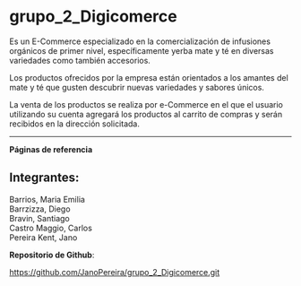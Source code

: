 grupo_2_Digicomerce
===================

Es un E-Commerce especializado en la comercialización de infusiones orgánicos de primer nivel, específicamente yerba mate y té en diversas variedades como también accesorios.

Los productos ofrecidos por la empresa están orientados a los amantes del mate y té que gusten descubrir nuevas variedades y sabores únicos.

La venta de los productos se realiza por e-Commerce en el que el usuario utilizando su cuenta agregará los productos al carrito de compras y serán recibidos en la dirección solicitada.

---------------

**Páginas de referencia**







**Integrantes**: 
----------------
Barrios, Maria Emilia  
Barrzizza, Diego  
Bravin, Santiago  
Castro Maggio, Carlos  
Pereira Kent, Jano  


**Repositorio de Github**:

https://github.com/JanoPereira/grupo_2_Digicomerce.git

